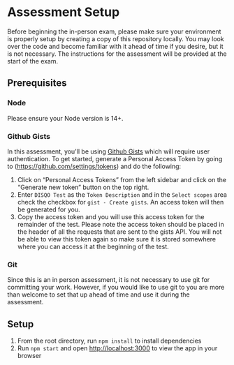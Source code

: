 # Assessment Setup
Before beginning the in-person exam, please make sure your environment is properly setup by creating a copy of this repository locally. You may look over the code and become familiar with it ahead of time if you desire, but it is not necessary. The instructions for the assessment will be provided at the start of the exam.

## Prerequisites
### Node
Please ensure your Node version is 14+.
### Github Gists
In this assessment, you'll be using [Github Gists](https://docs.github.com/en/rest/reference/gists) which will require user authentication. To get started, generate a Personal Access Token by going to (https://github.com/settings/tokens) and do the following:
1. Click on “Personal Access Tokens” from the left sidebar and click on the “Generate new token” button on the top right.
2. Enter `DISQO Test` as the `Token Description` and in the `Select scopes` area check the checkbox for `gist - Create gists`. An access token will then be generated for you.
3. Copy the access token and you will use this access token for the remainder of the test. Please note the access token should be placed in the header of all the requests that are sent to the gists API. You will not be able to view this token again so make sure it is stored somewhere where you can access it at the beginning of the test.
### Git
Since this is an in person assessment, it is not necessary to use git for committing your work. However, if you would like to use git to you are more than welcome to set that up ahead of time and use it during the assessment.

## Setup
1. From the root directory, run `npm install` to install dependencies
2. Run `npm start` and open [http://localhost:3000](http://localhost:3000) to view the app in your browser
